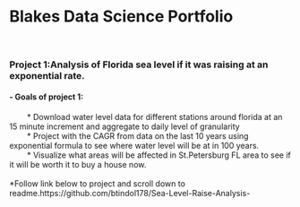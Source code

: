 <h1>Blakes Data Science Portfolio</h1><br>

<h3> Project 1:Analysis of Florida sea level if it was raising at an exponential rate.</h3<br> 
<h4>- Goals of project 1:</h4> 
&nbsp &nbsp &nbsp &nbsp * Download water level data for different stations around florida at an 15 minute increment and aggregate to daily level of granularity<br>
&nbsp &nbsp &nbsp &nbsp * Project with the CAGR from data on the last 10 years using exponential formula to see where water level will be at in 100 years.<br>
&nbsp &nbsp &nbsp &nbsp * Visualize what areas will be affected in St.Petersburg FL area to see if it will be worth it to buy a house now. <br>
<br> 
 *Follow link below to project and scroll down to readme.https://github.com/btindol178/Sea-Level-Raise-Analysis-
